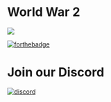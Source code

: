 # World War 2
![](https://puu.sh/wFD0e/b3099eccb1.jpg)

[![forthebadge](http://forthebadge.com/images/badges/60-percent-of-the-time-works-every-time.svg)](http://forthebadge.com)
# Join our Discord
[![discord](https://discordapp.com/api/guilds/331613189462556672/widget.png)](https://discord.gg/PVqjqCv)
